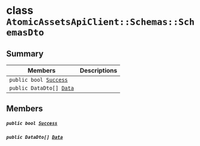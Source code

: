 # class `AtomicAssetsApiClient::Schemas::SchemasDto` 

## Summary

 Members                                | Descriptions                                
----------------------------------------|---------------------------------------------
`public bool `[`Success`](#class_atomic_assets_api_client_1_1_schemas_1_1_schemas_dto_1a506fb037fbb6bfe8f254c021a2c3cfac) | 
`public DataDto[] `[`Data`](#class_atomic_assets_api_client_1_1_schemas_1_1_schemas_dto_1a6ed89521b3da4f30d2ab82c36d0afd13) | 

## Members

##### `public bool `[`Success`](#class_atomic_assets_api_client_1_1_schemas_1_1_schemas_dto_1a506fb037fbb6bfe8f254c021a2c3cfac) 

##### `public DataDto[] `[`Data`](#class_atomic_assets_api_client_1_1_schemas_1_1_schemas_dto_1a6ed89521b3da4f30d2ab82c36d0afd13) 

